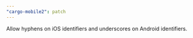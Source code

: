 ```yaml
---
"cargo-mobile2": patch
---
```


Allow hyphens on iOS identifiers and underscores on Android identifiers.
